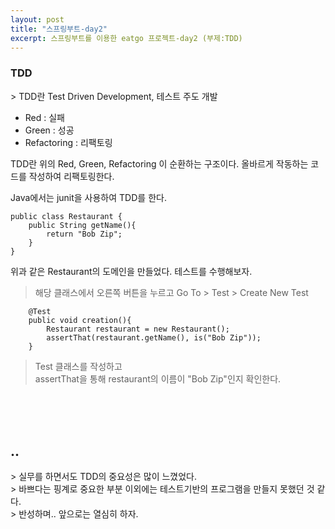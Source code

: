 ```yaml
---
layout: post
title: "스프링부트-day2"
excerpt: 스프링부트를 이용한 eatgo 프로젝트-day2 (부제:TDD)
---
```


<h3>TDD</h3>
> TDD란 Test Driven Development, 테스트 주도 개발

- Red : 실패
- Green : 성공
- Refactoring : 리팩토링

TDD란 위의 Red, Green, Refactoring 이 순환하는 구조이다.
올바르게 작동하는 코드를 작성하여 리팩토링한다.

Java에서는 junit을 사용하여 TDD를 한다.

```
public class Restaurant {
    public String getName(){
        return "Bob Zip";
    }
}
```
위과 같은 Restaurant의 도메인을 만들었다.
테스트를 수행해보자.

> 해당 클래스에서 오른쪽 버튼을 누르고 Go To > Test > Create New Test
 
```
    @Test
    public void creation(){
        Restaurant restaurant = new Restaurant();
        assertThat(restaurant.getName(), is("Bob Zip"));
    }
```

>Test 클래스를 작성하고 <br>
>assertThat을 통해 restaurant의 이름이 "Bob Zip"인지 확인한다.

<br><br><br>

    

<h2>..</h2>
> 실무를 하면서도 TDD의 중요성은 많이 느꼈었다.<br>
> 바쁘다는 핑계로 중요한 부분 이외에는 테스트기반의 프로그램을 만들지 못했던 것 같다.<br>
> 반성하며.. 앞으로는 열심히 하자.